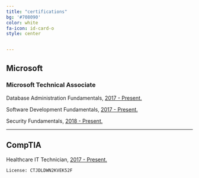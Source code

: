 ```yaml
---
title: "certifications"
bg: '#708090'
color: white
fa-icon: id-card-o
style: center


---
```


## Microsoft
### Microsoft Technical Associate
Database Administration Fundamentals, [2017 - Present.](https://www.youracclaim.com/badges/ddfa48f5-981f-445c-a16b-0adfecd18f6d/public_url)

Software Development Fundamentals, [2017 - Present.](https://www.youracclaim.com/badges/2bdeff35-cf12-4228-af03-e3485a0c60d8/public_url)

Security Fundamentals, [2018 - Present.](https://www.youracclaim.com/badges/91a09b81-4a76-448a-be2c-7ea49551e31b)

---

## CompTIA
Healthcare IT Technician, [2017 - Present.](https://www.certmetrics.com/comptia/public/verification.aspx)

    License: CTJDLDWN2KVEK52F